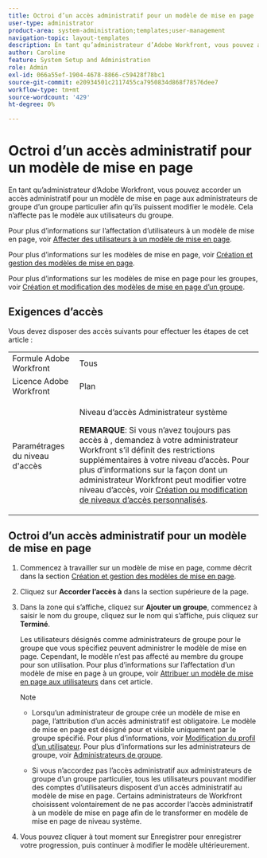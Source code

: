 ```yaml
---
title: Octroi d’un accès administratif pour un modèle de mise en page
user-type: administrator
product-area: system-administration;templates;user-management
navigation-topic: layout-templates
description: En tant qu’administrateur d’Adobe Workfront, vous pouvez accorder un accès administratif pour un modèle de mise en page aux administrateurs de groupe d’un groupe particulier afin qu’ils puissent modifier le modèle. Cela n’affecte pas le modèle aux utilisateurs du groupe.
author: Caroline
feature: System Setup and Administration
role: Admin
exl-id: 066a55ef-1904-4678-8866-c59428f78bc1
source-git-commit: e20934501c2117455ca7950834d868f78576dee7
workflow-type: tm+mt
source-wordcount: '429'
ht-degree: 0%

---
```


# Octroi d’un accès administratif pour un modèle de mise en page

En tant qu’administrateur d’Adobe Workfront, vous pouvez accorder un accès administratif pour un modèle de mise en page aux administrateurs de groupe d’un groupe particulier afin qu’ils puissent modifier le modèle. Cela n’affecte pas le modèle aux utilisateurs du groupe.

Pour plus d’informations sur l’affectation d’utilisateurs à un modèle de mise en page, voir [Affecter des utilisateurs à un modèle de mise en page](../../../administration-and-setup/customize-workfront/use-layout-templates/assign-users-to-layout-template.md).

Pour plus d’informations sur les modèles de mise en page, voir [Création et gestion des modèles de mise en page](../../../administration-and-setup/customize-workfront/use-layout-templates/create-and-manage-layout-templates.md).

Pour plus d’informations sur les modèles de mise en page pour les groupes, voir [Création et modification des modèles de mise en page d’un groupe](../../../administration-and-setup/manage-groups/work-with-group-objects/create-and-modify-a-groups-layout-templates.md).

## Exigences d’accès

Vous devez disposer des accès suivants pour effectuer les étapes de cet article :

<table style="table-layout:auto"> 
 <col> 
 <col> 
 <tbody> 
  <tr> 
   <td role="rowheader">Formule Adobe Workfront</td> 
   <td>Tous</td> 
  </tr> 
  <tr> 
   <td role="rowheader">Licence Adobe Workfront</td> 
   <td>Plan</td> 
  </tr> 
  <tr> 
   <td role="rowheader">Paramétrages du niveau d'accès</td> 
   <td><p>Niveau d’accès Administrateur système</p><p><b>REMARQUE</b>: Si vous n’avez toujours pas accès à , demandez à votre administrateur Workfront s’il définit des restrictions supplémentaires à votre niveau d’accès. Pour plus d’informations sur la façon dont un administrateur Workfront peut modifier votre niveau d’accès, voir <a href="../../../administration-and-setup/add-users/configure-and-grant-access/create-modify-access-levels.md" class="MCXref xref">Création ou modification de niveaux d’accès personnalisés</a>.</p> </td> 
  </tr> 
 </tbody> 
</table>

## Octroi d’un accès administratif pour un modèle de mise en page

1. Commencez à travailler sur un modèle de mise en page, comme décrit dans la section [Création et gestion des modèles de mise en page](../../../administration-and-setup/customize-workfront/use-layout-templates/create-and-manage-layout-templates.md).
1. Cliquez sur **Accorder l’accès à** dans la section supérieure de la page.
1. Dans la zone qui s’affiche, cliquez sur **Ajouter un groupe**, commencez à saisir le nom du groupe, cliquez sur le nom qui s’affiche, puis cliquez sur **Terminé**.

   Les utilisateurs désignés comme administrateurs de groupe pour le groupe que vous spécifiez peuvent administrer le modèle de mise en page. Cependant, le modèle n’est pas affecté au membre du groupe pour son utilisation. Pour plus d’informations sur l’affectation d’un modèle de mise en page à un groupe, voir [Attribuer un modèle de mise en page aux utilisateurs](../../../administration-and-setup/customize-workfront/use-layout-templates/assign-users-to-layout-template.md#assign) dans cet article.

   >[!NOTE]
   >
   >* Lorsqu’un administrateur de groupe crée un modèle de mise en page, l’attribution d’un accès administratif est obligatoire. Le modèle de mise en page est désigné pour et visible uniquement par le groupe spécifié. Pour plus d’informations, voir [Modification du profil d’un utilisateur](../../../administration-and-setup/add-users/create-and-manage-users/edit-a-users-profile.md). Pour plus d’informations sur les administrateurs de groupe, voir [Administrateurs de groupe](../../../administration-and-setup/manage-groups/group-roles/group-administrators.md).
   >   
   >* Si vous n’accordez pas l’accès administratif aux administrateurs de groupe d’un groupe particulier, tous les utilisateurs pouvant modifier des comptes d’utilisateurs disposent d’un accès administratif au modèle de mise en page. Certains administrateurs de Workfront choisissent volontairement de ne pas accorder l’accès administratif à un modèle de mise en page afin de le transformer en modèle de mise en page de niveau système.


1. Vous pouvez cliquer à tout moment sur Enregistrer pour enregistrer votre progression, puis continuer à modifier le modèle ultérieurement.
